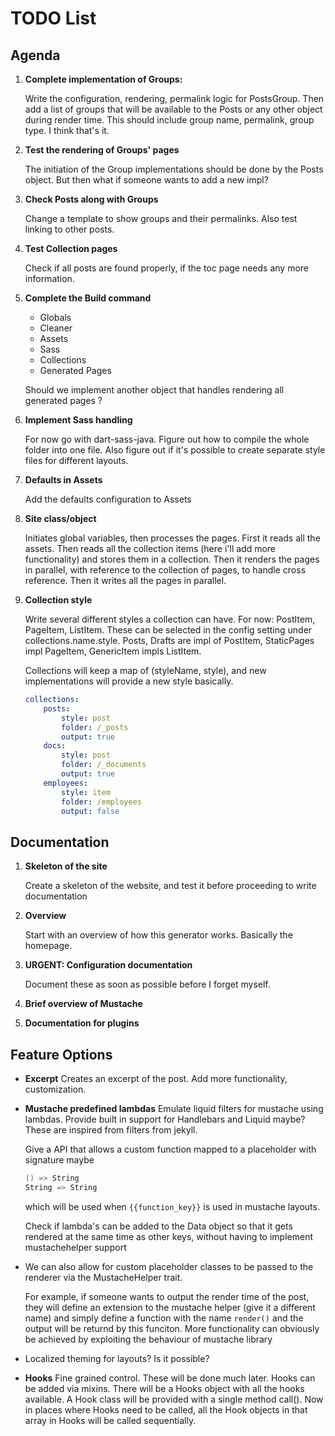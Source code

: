 # TODO List

## Agenda

1. **Complete implementation of Groups:**

    Write the configuration, rendering, permalink logic for PostsGroup. Then add a list
    of groups that will be available to the Posts or any other object during render
    time. This should include group name, permalink, group type. I think that's it.

2. **Test the rendering of Groups' pages**

    The initiation of the Group implementations should be done by the Posts object.
    But then what if someone wants to add a new impl?

3. **Check Posts along with Groups**

    Change a template to show groups and their permalinks. Also test linking to other
    posts. 

4. **Test Collection pages**

    Check if all posts are found properly, if the toc page needs any more information.

5. **Complete the Build command**

    - Globals
    - Cleaner
    - Assets
    - Sass
    - Collections
    - Generated Pages

    Should we implement another object that handles rendering all generated pages ?

6. **Implement Sass handling**

    For now go with dart-sass-java. Figure out how to compile the whole folder into one
    file. Also figure out if it's possible to create separate style files for different
    layouts.

7. **Defaults in Assets**

    Add the defaults configuration to Assets

8. **Site class/object**

    Initiates global variables, then processes the pages. First it reads all the
    assets. Then reads all the collection items (here i'll add more functionality) and
    stores them in a collection. Then it renders the pages in parallel, with reference
    to the collection of pages, to handle cross reference. Then it writes all the pages
    in parallel.

9. **Collection style**

    Write several different styles a collection can have. For now: PostItem, PageItem,
    ListItem. These can be selected in the config setting under collections.name.style.
    Posts, Drafts are impl of PostItem, StaticPages impl PageItem, GenericItem impls
    ListItem.

    Collections will keep a map of (styleName, style), and new implementations will
    provide a new style basically.

    ``` yaml
    collections:
        posts:
            style: post
            folder: /_posts
            output: true
        docs:
            style: post
            folder: /_documents
            output: true
        employees:
            style: item
            folder: /employees
            output: false
    ```

## Documentation

1. **Skeleton of the site**

    Create a skeleton of the website, and test it before proceeding to write
    documentation

2. **Overview**

    Start with an overview of how this generator works. Basically the homepage.

3. **URGENT: Configuration documentation** 

    Document these as soon as possible before I forget myself.

4. **Brief overview of Mustache**

5. **Documentation for plugins**


## Feature Options

- **Excerpt**
    Creates an excerpt of the post. Add more functionality, customization.

- **Mustache predefined lambdas**
    Emulate liquid filters for mustache using lambdas. Provide built in support for
    Handlebars and Liquid maybe? These are inspired from filters from jekyll.

    Give a API that allows a custom function mapped to a placeholder with signature maybe 
    ``` scala
    () => String
    String => String
    ```
    which will be used when `{{function_key}}` is used in mustache layouts.

    Check if lambda's can be added to the Data object so that it gets rendered at the
    same time as other keys, without having to implement mustachehelper support

- We can also allow for custom placeholder classes to be passed to the renderer via the
    MustacheHelper trait. 

    For example, if someone wants to output the render time of the post, they will
    define an extension to the mustache helper (give it a different name) and simply
    define a function with the name `render()` and the output will be returnd by this
    funciton. More functionality can obviously be achieved by exploiting the behaviour
    of mustache library

- Localized theming for layouts? Is it possible?

- **Hooks** 
    Fine grained control. These will be done much later. Hooks can be added via mixins.
    There will be a Hooks object with all the hooks available. A Hook class will be
    provided with a single method call(). Now in places where Hooks need to be called,
    all the Hook objects in that array in Hooks will be called sequentially. 
